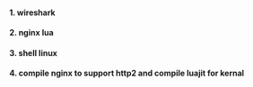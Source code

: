 #### 1. wireshark

#### 2. nginx lua

#### 3. shell linux

#### 4. compile nginx to support http2 and compile luajit for kernal
